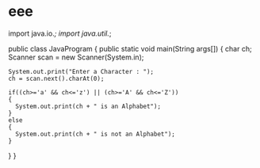 # eee
import java.io.*;
import java.util.*;

public class JavaProgram
{
  public static void main(String args[])
  {
    char ch;
    Scanner scan = new Scanner(System.in);
      
    System.out.print("Enter a Character : ");
    ch = scan.next().charAt(0);
      
    if((ch>='a' && ch<='z') || (ch>='A' && ch<='Z'))
    {
      System.out.print(ch + " is an Alphabet");
    }
    else
    {
      System.out.print(ch + " is not an Alphabet");
    }
  }
}
